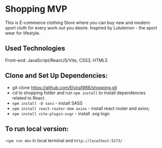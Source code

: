 # Shopping MVP

This is E-commerce clothing Store where you can buy new and modern sport cloth for every work out you desire. Inspired by Lululemon - the sport wear for lifestyle.

## Used Technologies

Front-end: JavaScript/ReactJS/Vite, CSS3, HTML5

## Clone and Set Up Dependencies:

- git clone https://github.com/Elvira1986/shopping.git
- cd to shopping folder and run `npm install` to install dependencies related to React.
- `npm install -D sass` - install SASS
- `npm install react-router-dom axios` - install react router and axios;
- `npm install vite-plugin-svgr` - install .svg logo

## To run local version:

-`npm run dev` in local terminal and `http://localhost:5173/`
